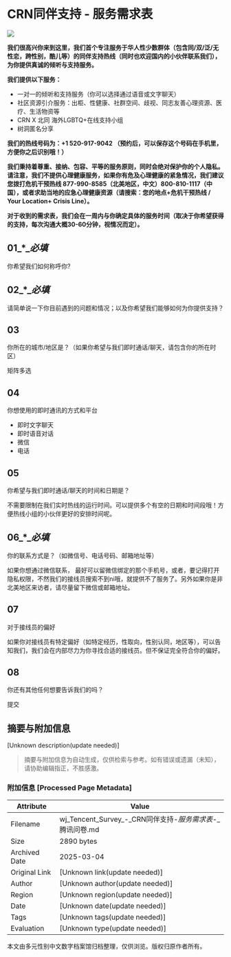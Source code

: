 # CRN同伴支持 - 服务需求表

![](https://wj.gtimg.com/uploadImages/2020-10-03/202010031650535f783b6d6de59.png)

**我们很高兴你来到这里，我们首个专注服务于华人性少数群体（包含同/双/泛/无性恋，跨性别，酷儿等）的同伴支持热线（同时也欢迎国内的小伙伴联系我们），为你提供真诚的倾听与支持服务。** 

**我们提供以下服务：**
- 一对一的倾听和支持服务（你可以选择通过语音或文字聊天）
- 社区资源引介服务：出柜、性健康、社群空间、歧视、同志友善心理资源、医疗、生活物资等
- CRN X 北同 海外LGBTQ+在线支持小组
- 树洞匿名分享

**我们的热线号码为：+1 ‪520-917-9042 （预约后，可以保存这个号码在手机里，方便你之后识别哦！）**

**我们秉持着尊重、接纳、包容、平等的服务原则，同时会绝对保护你的个人隐私。请注意，我们不提供心理健康服务，如果你有危及心理健康的紧急情况，我们建议您拨打危机干预热线 877-990-8585（北美地区，中文）800-810-1117（中国），或者求助当地的应急心理健康资源（请搜索：您的地点+危机干预热线 / Your Location+ Crisis Line）。**

**对于收到的需求表，我们会在一周内与你确定具体的服务时间（取决于你希望获得的支持，每次沟通大概30-60分钟，视情况而定）。**

## **01**_\*__必填_
你希望我们如何称呼你?

## **02**_\*__必填_
请简单说一下你目前遇到的问题和情况；以及你希望我们能够如何为你提供支持？

## **03**
你所在的城市/地区是？（如果你希望与我们即时通话/聊天，请包含你的所在时区）

矩阵多选

## **04**
你想使用的即时通讯的方式和平台

- 即时文字聊天
- 即时语音对话
- 微信
- 电话

## **05**
你希望与我们即时通话/聊天的时间和日期是？

不需要限制在我们实时热线的运行时间。可以提供多个有空的日期和时间段哦！方便热线小组的小伙伴更好的安排时间呢。

## **06**_\*__必填_
你的联系方式是？（如微信号、电话号码、邮箱地址等）

如果你想通过微信联系， 最好可以留微信绑定的那个手机号，或者，要记得打开隐私权限，不然我们的接线员搜索不到ni哦，就提供不了服务了。另外如果你是非北美地区来访者，请尽量留下微信或邮箱地址。

## **07**
对于接线员的偏好

如果你对接线员有特定偏好（如特定经历，性取向，性别认同，地区等），可以告知我们，我们会在内部尽力为你寻找合适的接线员。但不保证完全符合你的偏好。

## **08**
你还有其他任何想要告诉我们的吗？

提交
<!-- tcd_original_link https://wj.qq.com/s2/7318748/e1a6/ -->


## 摘要与附加信息

<!-- tcd_abstract -->
[Unknown description(update needed)]
<!-- tcd_abstract_end -->

> 摘要与附加信息为自动生成，仅供检索与参考。如有错误或遗漏（未知），请协助编辑指正，不胜感激。

### 附加信息 [Processed Page Metadata]

| Attribute       | Value                                  |
|-----------------|----------------------------------------|
| Filename        | wj_Tencent_Survey_-_CRN同伴支持-_服务需求表_-_腾讯问卷.md                             |
| Size            | 2890 bytes                           |
| Archived Date   | 2025-03-04                             |
| Original Link   | [Unknown link(update needed)]                       |
| Author          | [Unknown author(update needed)]                               |
| Region          | [Unknown region(update needed)]                               |
| Date            | [Unknown date(update needed)]                                 |
| Tags            | [Unknown tags(update needed)]                                 |
| Evaluation            | [Unknown type(update needed)]                                 |
<!-- tcd_table_end -->

本文由多元性别中文数字档案馆归档整理，仅供浏览。版权归原作者所有。
